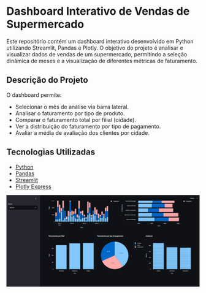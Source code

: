 # Dashboard Interativo de Vendas de Supermercado

Este repositório contém um dashboard interativo desenvolvido em Python utilizando Streamlit, Pandas e Plotly. O objetivo do projeto é analisar e visualizar dados de vendas de um supermercado, permitindo a seleção dinâmica de meses e a visualização de diferentes métricas de faturamento.

## Descrição do Projeto

O dashboard permite:
- Selecionar o mês de análise via barra lateral.
- Analisar o faturamento por tipo de produto.
- Comparar o faturamento total por filial (cidade).
- Ver a distribuição do faturamento por tipo de pagamento.
- Avaliar a média de avaliação dos clientes por cidade.

## Tecnologias Utilizadas

- [Python](https://www.python.org/)
- [Pandas](https://pandas.pydata.org/)
- [Streamlit](https://streamlit.io/)
- [Plotly Express](https://plotly.com/python/plotly-express/)

![Dashboard do projeto](printDashboard.png)
